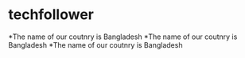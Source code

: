 techfollower
============
*The name of our coutnry is Bangladesh
*The name of our coutnry is Bangladesh
*The name of our coutnry is Bangladesh
